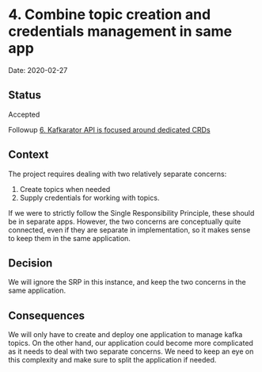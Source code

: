 # 4. Combine topic creation and credentials management in same app

Date: 2020-02-27

## Status

Accepted

Followup [6. Kafkarator API is focused around dedicated CRDs](0006-kafkarator-api-is-focused-around-dedicated-crds.md)

## Context

The project requires dealing with two relatively separate concerns:

1. Create topics when needed
2. Supply credentials for working with topics.

If we were to strictly follow the Single Responsibility Principle, these should be in separate apps.
However, the two concerns are conceptually quite connected, even if they are separate in implementation,
so it makes sense to keep them in the same application.

## Decision

We will ignore the SRP in this instance, and keep the two concerns in the same application.

## Consequences

We will only have to create and deploy one application to manage kafka topics. On the other hand,
our application could become more complicated as it needs to deal with two separate concerns.
We need to keep an eye on this complexity and make sure to split the application if needed.


